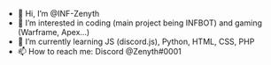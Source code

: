 - 👋 Hi, I’m @INF-Zenyth
- 👀 I’m interested in coding (main project being INFBOT) and gaming (Warframe, Apex...)
- 🌱 I’m currently learning JS (discord.js), Python, HTML, CSS, PHP
- 📫 How to reach me: Discord @Zenyth#0001

<!---
INF-Zenyth/INF-Zenyth is a ✨ special ✨ repository because its `README.md` (this file) appears on your GitHub profile.
You can click the Preview link to take a look at your changes.
--->
